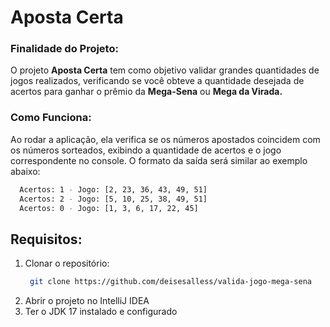 # Aposta Certa

### Finalidade do Projeto:
O projeto **Aposta Certa** tem como objetivo validar grandes quantidades de jogos realizados, verificando se você obteve a quantidade desejada de acertos para ganhar o prêmio da **Mega-Sena** ou **Mega da Virada.**

### Como Funciona:
Ao rodar a aplicação, ela verifica se os números apostados coincidem com os números sorteados, exibindo a quantidade de acertos e o jogo correspondente no console. O formato da saída será similar ao exemplo abaixo:
```bash
  Acertos: 1 - Jogo: [2, 23, 36, 43, 49, 51]
  Acertos: 2 - Jogo: [5, 10, 25, 38, 49, 51]
  Acertos: 0 - Jogo: [1, 3, 6, 17, 22, 45]
```

## Requisitos:
1. Clonar o repositório:
   ```bash
    git clone https://github.com/deisesalless/valida-jogo-mega-sena
2. Abrir o projeto no IntelliJ IDEA
3. Ter o JDK 17 instalado e configurado 

